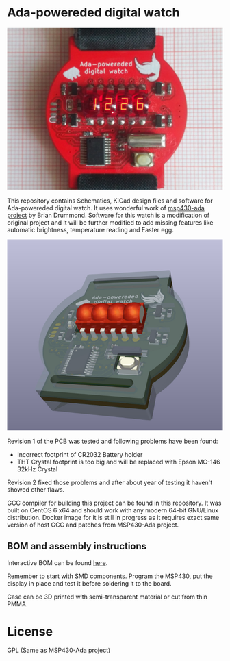 # Ada-powereded digital watch

![Digital watch](watch.jpg)

This repository contains Schematics, KiCad design files and software for Ada-powereded digital watch.
It uses wonderful work of [msp430-ada project](https://sourceforge.net/projects/msp430ada/) by Brian Drummond.
Software for this watch is a modification of original project and it will be further modified to add missing
features like automatic brightness, temperature reading and Easter egg.


![Digital watch 3D view](ada-watch-3d-rev2.jpg)

Revision 1 of the PCB was tested and following problems have been found:

- Incorrect footprint of CR2032 Battery holder
- THT Crystal footprint is too big and will be replaced with Epson MC-146 32kHz Crystal

Revision 2 fixed those problems and after about year of testing it haven't showed other flaws.

GCC compiler for building this project can be found in this repository. It was built on CentOS 6 x64 and should work with any modern 64-bit GNU/Linux distribution.
Docker image for it is still in progress as it requires exact same version of host GCC and patches from MSP430-Ada project.

## BOM and assembly instructions
Interactive BOM can be found [here](hardware/rev2/bom/ibom.html).

Remember to start with SMD components. Program the MSP430, put the display in place and
test it before soldering it to the board.

Case can be 3D printed with semi-transparent material or cut from thin PMMA.

# License
GPL (Same as MSP430-Ada project)
